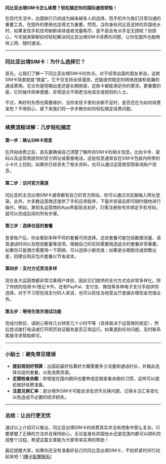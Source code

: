 **冈比亚出境SIM卡怎么续费？轻松搞定你的国际通信烦恼！**

在现代生活中，出国旅行已经成为越来越多人的选择，而手机作为我们日常沟通的重要工具，在国外的使用也显得尤为重要。然而，当你身处冈比亚这样的异国他乡时，如果发现手机信号断断续续或者流量耗尽，是不是会有点手足无措呢？别担心，今天就来聊聊如何轻松解决冈比亚出境SIM卡续费的问题，让你在国外也能畅快上网、随时通话。

---

### **冈比亚出境SIM卡：为什么选择它？**

首先，让我们了解一下冈比亚出境SIM卡的优点。对于经常出国的朋友来说，这款SIM卡简直就是“救星”。它不仅支持全球漫游，还能提供稳定的网络连接和低廉的通话费用。无论你是短期出差还是长期旅居，这款卡都能满足你的需求。更重要的是，它的操作简单便捷，非常适合不熟悉当地语言或规则的人士。

不过，再好的东西也需要维护。当你发现卡里的余额不足时，是否还在为如何续费发愁？不用担心，接下来我们将一步步教你如何轻松搞定续费问题。

---

### **续费流程详解：几步轻松搞定**

#### **第一步：确认SIM卡信息**
在开始续费之前，首先要确保自己清楚了解所持SIM卡的相关信息。比如卡号、密码以及运营商提供的官方网址或客服电话。这些信息通常会在SIM卡包装内附带的小卡片上找到。如果你已经丢失了相关资料，也可以通过运营商官网查询账户信息。

#### **第二步：访问官方渠道**
冈比亚的主流出境SIM卡通常都有自己的官方网站，你可以通过浏览器输入网址登录。此外，大多数运营商还提供了手机应用程序，下载并安装后即可随时随地进行操作。例如，某知名运营商的App界面简洁友好，只需注册账号并绑定手机号码，就可以完成后续的所有步骤。

#### **第三步：选择合适的套餐**
登录账户后，你会看到多种不同的套餐可供选择。这些套餐可能包括数据流量、语音通话时间以及短信数量等选项。根据自己的实际需要挑选适合的套餐非常重要。如果你只是偶尔需要用一下网络，可以选择小额充值；如果是长期居住或频繁出差，则建议购买包月套餐以节省成本。

#### **第四步：支付方式灵活多样**
现在各大运营商都非常注重用户体验，因此它们提供的支付方式也非常多样化。除了传统的信用卡/借记卡外，还有PayPal、支付宝、微信等多种电子支付手段供你选择。对于不习惯在线支付的人来说，也可以前往当地营业厅直接办理现金充值业务。

#### **第五步：等待生效并测试功能**
完成付款后，请耐心等待几分钟至几个小时不等（具体取决于运营商的规定），然后尝试拨打电话或打开网页验证服务是否正常运行。如果遇到任何问题，及时联系客服寻求帮助即可。

---

### **小贴士：避免常见错误**

- **提前规划好预算**：出国前最好估算好大概需要多少流量和通话时长，并据此选择合适的套餐，以免浪费资源。
- **定期检查余额**：即使是在国内期间也要养成定期查看余额的习惯，这样可以提前做好续费准备。
- **注意兑换汇率**：部分境外SIM卡可能会涉及货币兑换问题，记得关注汇率变化以免造成不必要的经济损失。

---

### **总结：让出行更无忧**

通过以上介绍可以看出，冈比亚出境SIM卡的续费其实并没有想象中那么复杂。只要掌握了正确的方法并且保持耐心，无论是身处异国他乡还是在国内都可以顺利完成整个过程。希望这篇文章能为大家带来实用的帮助！

最后提醒大家，如果你还没有准备好自己的冈比亚出境SIM卡，不妨抓紧时间行动起来吧！[[購卡點擊聯系](https://t.me/s/esim1088)]